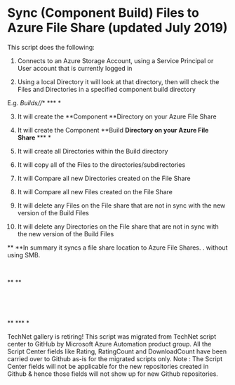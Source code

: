 ﻿Sync (Component Build) Files to Azure File Share (updated July 2019)
====================================================================

            

This script does the following:


1) Connects to an Azure Storage Account, using a Service Principal or User account that is currently logged in


2) Using a local Directory it will look at that directory, then will check the Files and Directories in a specified component build directory

E.g. *Builds/<ComponentName>/<BuildName>** *** *





3) It will create the **Component **Directory on your Azure File Share



4) It will create the Component **Build **Directory on your Azure File Share** *** *

5) It will create all Directories within the Build directory

6) It will copy all of the Files to the directories/subdirectories


7) It will Compare all new Directories created on the File Share 


8) It will Compare all new Files created on the File Share


9) It will delete any Files on the File share that are not in sync with the new version of the Build Files


10) It will delete any Directories on the File share that are not in sync with the new version of the Build Files


** **In summary it syncs a file share location to Azure File Shares. . without using SMB.


 


** **

 

 


** *** *


        
    
TechNet gallery is retiring! This script was migrated from TechNet script center to GitHub by Microsoft Azure Automation product group. All the Script Center fields like Rating, RatingCount and DownloadCount have been carried over to Github as-is for the migrated scripts only. Note : The Script Center fields will not be applicable for the new repositories created in Github & hence those fields will not show up for new Github repositories.
